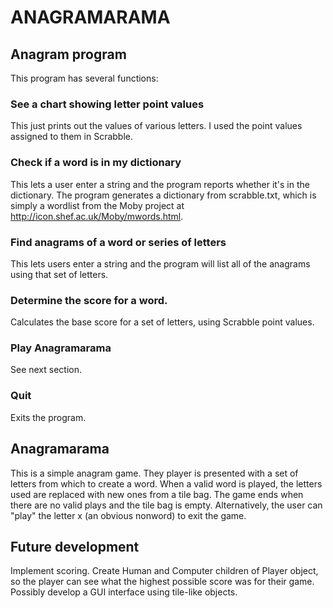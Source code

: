 # ANAGRAMARAMA

## Anagram program

This program has several functions:

### See a chart showing letter point values

This just prints out the values of various letters.  I used the point values assigned to them in Scrabble.

### Check if a word is in my dictionary

This lets a user enter a string and the program reports whether it's in the dictionary.  The program generates a 
dictionary from scrabble.txt, which is simply a wordlist from the Moby project at http://icon.shef.ac.uk/Moby/mwords.html.

### Find anagrams of a word or series of letters

This lets users enter a string and the program will list all of the anagrams using that set of letters.

### Determine the score for a word.

Calculates the base score for a set of letters, using Scrabble point values.

### Play Anagramarama

See next section.

### Quit

Exits the program.

## Anagramarama

This is a simple anagram game.  They player is presented with a set of letters from which to create a word.  When 
a valid word is played, the letters used are replaced with new ones from a tile bag.  The game ends when
there are no valid plays and the tile bag is empty.  Alternatively, the user can "play" the letter x (an obvious 
nonword) to exit the game.

## Future development

Implement scoring.  Create Human and Computer children of Player object, so the player can see what the highest possible
score was for their game.  Possibly develop a GUI interface using tile-like objects.